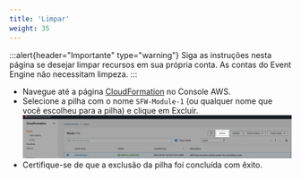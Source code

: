 ```yaml
---
title: 'Limpar'
weight: 35
---
```


:::alert{header="Importante" type="warning"}
Siga as instruções nesta página se desejar limpar recursos em sua própria conta. As contas do Event Engine não necessitam limpeza.
:::

- Navegue até a página [CloudFormation](https://console.aws.amazon.com/cloudformation/home) no Console AWS.
- Selecione a pilha com o nome `SFW-Module-1` (ou qualquer nome que você escolheu para a pilha) e clique em Excluir.
   ![CloudFormation delete](/static/img/setup/setup-cloudformation-delete.png)
- Certifique-se de que a exclusão da pilha foi concluída com êxito.